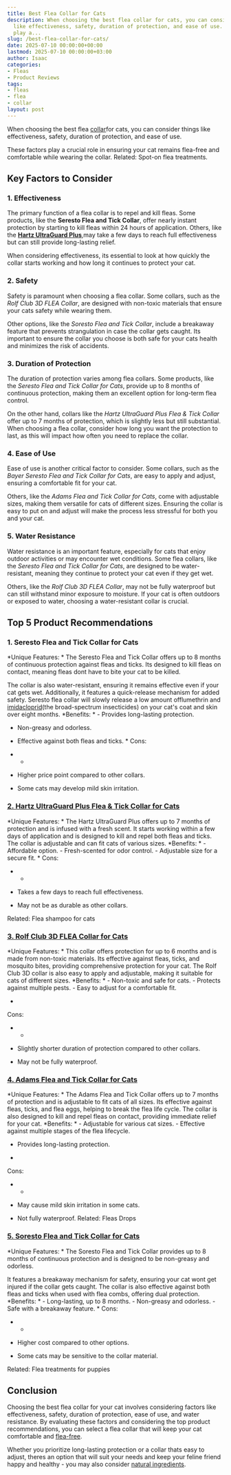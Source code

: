 ```yaml
---
title: Best Flea Collar for Cats
description: When choosing the best flea collar for cats, you can consider things
  like effectiveness, safety, duration of protection, and ease of use. These factors
  play a...
slug: /best-flea-collar-for-cats/
date: 2025-07-10 00:00:00+00:00
lastmod: 2025-07-10 00:00:00+03:00
author: Isaac
categories:
- Fleas
- Product Reviews
tags:
- fleas
- flea
- collar
layout: post
---
```

When choosing the best flea [collar](https://pestpolicy.com/do-flea-collars-work/)for cats, you can consider things like effectiveness, safety, duration of protection, and ease of use.

These factors play a crucial role in ensuring your cat remains flea-free and comfortable while wearing the collar. Related: Spot-on flea treatments.

##  Key Factors to Consider

###  **1. Effectiveness**

The primary function of a flea collar is to repel and kill fleas. Some products, like the **Seresto Flea and Tick Collar**, offer nearly instant protection by starting to kill fleas within 24 hours of application. Others, like the [**Hartz UltraGuard Plus**](https://www.amazon.com/dp/B00B8CG5NK/?tag=p-policy-20),may take a few days to reach full effectiveness but can still provide long-lasting relief.

When considering effectiveness, its essential to look at how quickly the collar starts working and how long it continues to protect your cat.

###  **2. Safety**

Safety is paramount when choosing a flea collar. Some collars, such as the *Rolf Club 3D FLEA Collar*, are designed with non-toxic materials that ensure your cats safety while wearing them.

Other options, like the *Soresto Flea and Tick Collar*, include a breakaway feature that prevents strangulation in case the collar gets caught. Its important to ensure the collar you choose is both safe for your cats health and minimizes the risk of accidents.

###  **3. Duration of Protection**

The duration of protection varies among flea collars. Some products, like the *Seresto Flea and Tick Collar for Cats*, provide up to 8 months of continuous protection, making them an excellent option for long-term flea control.

On the other hand, collars like the *Hartz UltraGuard Plus Flea & Tick Collar* offer up to 7 months of protection, which is slightly less but still substantial. When choosing a flea collar, consider how long you want the protection to last, as this will impact how often you need to replace the collar.

###  **4. Ease of Use**

Ease of use is another critical factor to consider. Some collars, such as the *Bayer Seresto Flea and Tick Collar for Cats*, are easy to apply and adjust, ensuring a comfortable fit for your cat.

Others, like the *Adams Flea and Tick Collar for Cats*, come with adjustable sizes, making them versatile for cats of different sizes. Ensuring the collar is easy to put on and adjust will make the process less stressful for both you and your cat.

###  **5. Water Resistance**

Water resistance is an important feature, especially for cats that enjoy outdoor activities or may encounter wet conditions. Some flea collars, like the *Seresto Flea and Tick Collar for Cats*, are designed to be water-resistant, meaning they continue to protect your cat even if they get wet.

Others, like the *Rolf Club 3D FLEA Collar*, may not be fully waterproof but can still withstand minor exposure to moisture. If your cat is often outdoors or exposed to water, choosing a water-resistant collar is crucial.

##  Top 5 Product Recommendations

###  **1. Seresto Flea and Tick Collar for Cats**

*Unique Features: * The Seresto Flea and Tick Collar offers up to 8 months of continuous protection against fleas and ticks. Its designed to kill fleas on contact, meaning fleas dont have to bite your cat to be killed.

The collar is also water-resistant, ensuring it remains effective even if your cat gets wet. Additionally, it features a quick-release mechanism for added safety. Seresto flea collar will slowly release a low amount offlumethrin and [imidacloprid](https://www.sciencedirect.com/science/article/pii/S0304401717304703)(the broad-spectrum insecticides) on your cat's coat and skin over eight months. *Benefits: * - Provides long-lasting protection.

- Non-greasy and odorless.

- Effective against both fleas and ticks. *
Cons:

- *

- Higher price point compared to other collars.

- Some cats may develop mild skin irritation.

###  [**2. Hartz UltraGuard Plus Flea & Tick Collar for Cats**](https://www.amazon.com/dp/B00B8CG5NK/?tag=p-policy-20)

*Unique Features: * The Hartz UltraGuard Plus offers up to 7 months of protection and is infused with a fresh scent. It starts working within a few days of application and is designed to kill and repel both fleas and ticks. The collar is adjustable and can fit cats of various sizes. *Benefits: * - Affordable option. - Fresh-scented for odor control. - Adjustable size for a secure fit. *
Cons:

- *

- Takes a few days to reach full effectiveness.

- May not be as durable as other collars.

Related: Flea shampoo for cats

###  [**3. Rolf Club 3D FLEA Collar for Cats**](https://www.amazon.com/dp/B01JQHKVPQ/?tag=p-policy-20)

*Unique Features: * This collar offers protection for up to 6 months and is made from non-toxic materials. Its effective against fleas, ticks, and mosquito bites, providing comprehensive protection for your cat. The Rolf Club 3D collar is also easy to apply and adjustable, making it suitable for cats of different sizes. *Benefits: * - Non-toxic and safe for cats. - Protects against multiple pests. - Easy to adjust for a comfortable fit.

*
Cons:

- *

- Slightly shorter duration of protection compared to other collars.

- May not be fully waterproof.

###  [**4. Adams Flea and Tick Collar for Cats**](https://www.amazon.com/dp/B086X7JG6L/?tag=p-policy-20)

*Unique Features: * The Adams Flea and Tick Collar offers up to 7 months of protection and is adjustable to fit cats of all sizes. Its effective against fleas, ticks, and flea eggs, helping to break the flea life cycle. The collar is also designed to kill and repel fleas on contact, providing immediate relief for your cat. *Benefits: * - Adjustable for various cat sizes. - Effective against multiple stages of the flea lifecycle.

- Provides long-lasting protection.

*
Cons:

- *

- May cause mild skin irritation in some cats.

- Not fully waterproof. Related: Fleas Drops

###  [**5. Soresto Flea and Tick Collar for Cats**](https://www.amazon.com/dp/B00B8CG5NK/?tag=p-policy-20)

*Unique Features: * The Soresto Flea and Tick Collar provides up to 8 months of continuous protection and is designed to be non-greasy and odorless.

It features a breakaway mechanism for safety, ensuring your cat wont get injured if the collar gets caught. The collar is also effective against both fleas and ticks when used with flea combs, offering dual protection. *Benefits: * - Long-lasting, up to 8 months. - Non-greasy and odorless. - Safe with a breakaway feature. *
Cons:

- *

- Higher cost compared to other options.

- Some cats may be sensitive to the collar material.

Related: Flea treatments for puppies

##  Conclusion

Choosing the best flea collar for your cat involves considering factors like effectiveness, safety, duration of protection, ease of use, and water resistance. By evaluating these factors and considering the top product recommendations, you can select a flea collar that will keep your cat comfortable and [flea-free](https://pestpolicy.com/best-puppy-shampoo-for-fleas/).

Whether you prioritize long-lasting protection or a collar thats easy to adjust, theres an option that will suit your needs and keep your feline friend happy and healthy - you may also consider [natural ingredients](https://pestpolicy.com/diatomaceous-earth-for-fleas-on-cats/).
